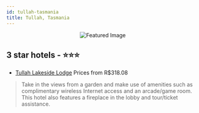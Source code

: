 ```yaml
---
id: tullah-tasmania
title: Tullah, Tasmania
---
```


<center><img src="https://i.travelapi.com/hotels/6000000/5830000/5829300/5829234/bab0eb0e_z.jpg" alt="Featured Image" /></center>


##  3 star hotels - ⭐️⭐️⭐️

-    [Tullah Lakeside Lodge](https://us.hurb.com/hotels/tullah/tullah-lakeside-lodge-JNP-JP337662?cmp=18055) Prices from R$318.08
   > Take in the views from a garden and make use of amenities such as complimentary wireless Internet access and an arcade/game room. This hotel also features a fireplace in the lobby and tour/ticket assistance.
